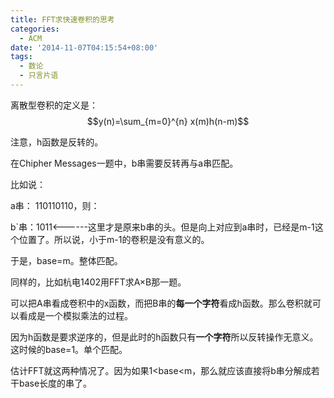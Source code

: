 ```yaml
---
title: FFT求快速卷积的思考
categories:
  - ACM
date: '2014-11-07T04:15:54+08:00'
tags:
  - 数论
  - 只言片语
---
```


离散型卷积的定义是：$$y(n)=\sum_{m=0}^{n} x(m)h(n-m)$$

注意，h函数是反转的。

在Chipher Messages一题中，b串需要反转再与a串匹配。

比如说：

a串： 110110110，则：

b\`串：1011&lt;------这里才是原来b串的头。但是向上对应到a串时，已经是m-1这个位置了。所以说，小于m-1的卷积是没有意义的。

于是，base=m。整体匹配。
<!--more-->

同样的，比如杭电1402用FFT求A×B那一题。

可以把A串看成卷积中的x函数，而把B串的**每一个字符**看成h函数。那么卷积就可以看成是一个模拟乘法的过程。

因为h函数是要求逆序的，但是此时的h函数只有**一个字符**所以反转操作无意义。这时候的base=1。单个匹配。

估计FFT就这两种情况了。因为如果1&lt;base&lt;m，那么就应该直接将b串分解成若干base长度的串了。
